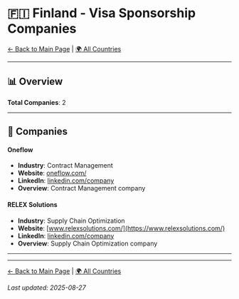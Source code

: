 # 🇫🇮 Finland - Visa Sponsorship Companies

[← Back to Main Page](../../README.md) | [🌍 All Countries](../countries.md)

---

## 📊 Overview

**Total Companies**: 2  




---

## 🏢 Companies

#### **Oneflow**
- **Industry**: Contract Management
- **Website**: [oneflow.com/](https://oneflow.com/)
- **LinkedIn**: [linkedin.com/company](https://www.linkedin.com/company/oneflowcom/jobs/)
- **Overview**: Contract Management company

#### **RELEX Solutions**
- **Industry**: Supply Chain Optimization
- **Website**: [www.relexsolutions.com/](https://www.relexsolutions.com/)
- **LinkedIn**: [linkedin.com/company](https://www.linkedin.com/company/relexsolutions/jobs/)
- **Overview**: Supply Chain Optimization company

---

---

[← Back to Main Page](../../README.md) | [🌍 All Countries](../countries.md)

*Last updated: 2025-08-27*
